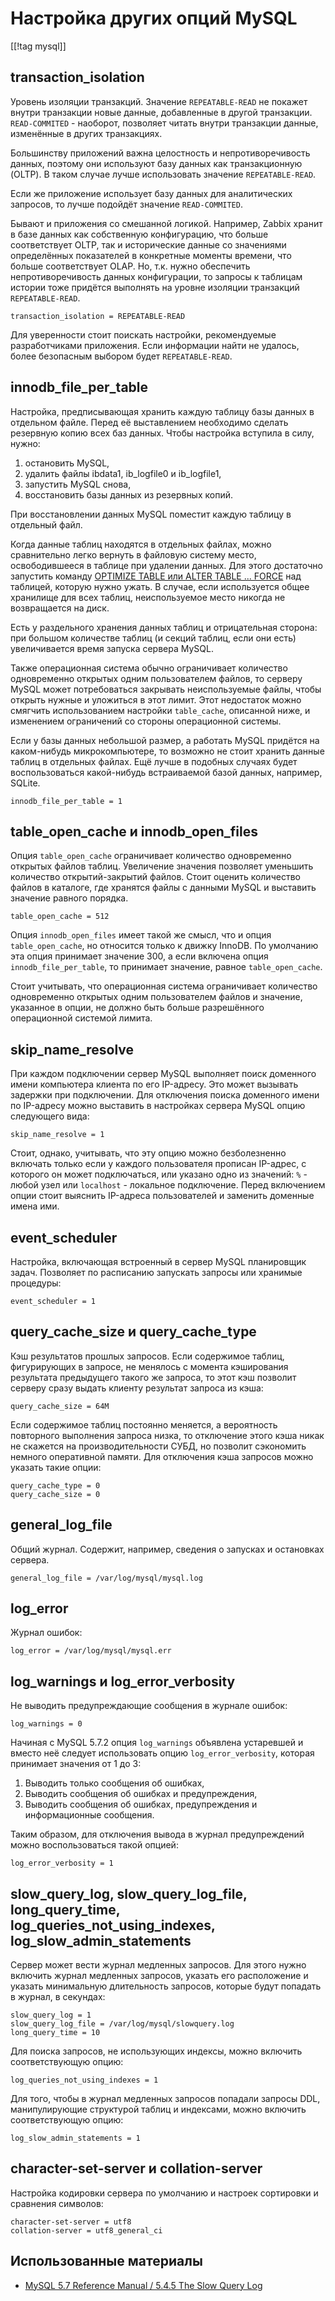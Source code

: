 Настройка других опций MySQL
============================

[[!tag mysql]]

transaction_isolation
---------------------

Уровень изоляции транзакций. Значение `REPEATABLE-READ` не покажет внутри транзакции новые данные, добавленные в другой транзакции. `READ-COMMITED` - наоборот, позволяет читать внутри транзакции данные, изменённые в других транзакциях.

Большинству приложений важна целостность и непротиворечивость данных, поэтому они используют базу данных как транзакционную (OLTP). В таком случае лучше использовать значение `REPEATABLE-READ`.

Если же приложение использует базу данных для аналитических запросов, то лучше подойдёт значение `READ-COMMITED`.

Бывают и приложения со смешанной логикой. Например, Zabbix хранит в базе данных как собственную конфигурацию, что больше соответствует OLTP, так и исторические данные со значениями определённых показателей в конкретные моменты времени, что больше соответствует OLAP. Но, т.к. нужно обеспечить непротиворечивость данных конфигурации, то запросы к таблицам истории тоже придётся выполнять на уровне изоляции транзакций `REPEATABLE-READ`.

    transaction_isolation = REPEATABLE-READ

Для уверенности стоит поискать настройки, рекомендуемые разработчиками приложения. Если информации найти не удалось, более безопасным выбором будет `REPEATABLE-READ`.

innodb_file_per_table
---------------------

Настройка, предписывающая хранить каждую таблицу базы данных в отдельном файле. Перед её выставлением необходимо сделать резервную копию всех баз данных. Чтобы настройка вступила в силу, нужно:

1. остановить MySQL,
2. удалить файлы ibdata1, ib_logfile0 и ib_logfile1,
3. запустить MySQL снова,
4. восстановить базы данных из резервных копий.

При восстановлении данных MySQL поместит каждую таблицу в отдельный файл.

Когда данные таблиц находятся в отдельных файлах, можно сравнительно легко вернуть в файловую систему место, освободившееся в таблице при удалении данных. Для этого достаточно запустить команду [OPTIMIZE TABLE или ALTER TABLE ... FORCE](https://dev.mysql.com/doc/refman/5.7/en/optimize-table.html) над таблицей, которую нужно ужать. В случае, если используется общее хранилище для всех таблиц, неиспользуемое место никогда не возвращается на диск.

Есть у раздельного хранения данных таблиц и отрицательная сторона: при большом количестве таблиц (и секций таблиц, если они есть) увеличивается время запуска сервера MySQL.

Также операционная система обычно ограничивает количество одновременно открытых одним пользователем файлов, то серверу MySQL может потребоваться закрывать неиспользуемые файлы, чтобы открыть нужные и уложиться в этот лимит. Этот недостаток можно смягчить использованием настройки `table_cache`, описанной ниже, и изменением ограничений со стороны операционной системы.

Если у базы данных небольшой размер, а работать MySQL придётся на каком-нибудь микрокомпьютере, то возможно не стоит хранить данные таблиц в отдельных файлах. Ещё лучше в подобных случаях будет воспользоваться какой-нибудь встраиваемой базой данных, например, SQLite.

    innodb_file_per_table = 1

table_open_cache и innodb_open_files
------------------------------------

Опция `table_open_cache` ограничивает количество одновременно открытых файлов таблиц. Увеличение значения позволяет уменьшить количество открытий-закрытий файлов. Стоит оценить количество файлов в каталоге, где хранятся файлы с данными MySQL и выставить значение равного порядка.

    table_open_cache = 512

Опция `innodb_open_files` имеет такой же смысл, что и опция `table_open_cache`, но относится только к движку InnoDB. По умолчанию эта опция принимает значение 300, а если включена опция `innodb_file_per_table`, то принимает значение, равное `table_open_cache`.

Стоит учитывать, что операционная система ограничивает количество одновременно открытых одним пользователем файлов и значение, указанное в опции, не должно быть больше разрешённого операционной системой лимита.

skip_name_resolve
-----------------

При каждом подключении сервер MySQL выполняет поиск доменного имени компьютера клиента по его IP-адресу. Это может вызывать задержки при подключении. Для отключения поиска доменного имени по IP-адресу можно выставить в настройках сервера MySQL опцию следующего вида:

    skip_name_resolve = 1

Стоит, однако, учитывать, что эту опцию можно безболезненно включать только если у каждого пользователя прописан IP-адрес, с которого он может подключаться, или указано одно из значений: `%` - любой узел или `localhost` - локальное подключение. Перед включением опции стоит выяснить IP-адреса пользователей и заменить доменные имена ими.

event_scheduler
---------------

Настройка, включающая встроенный в сервер MySQL планировщик задач. Позволяет по расписанию запускать запросы или хранимые процедуры:

    event_scheduler = 1

query_cache_size и query_cache_type
-----------------------------------

Кэш результатов прошлых запросов. Если содержимое таблиц, фигурирующих в запросе, не менялось с момента кэширования результата предыдущего такого же запроса, то этот кэш позволит серверу сразу выдать клиенту результат запроса из кэша:

    query_cache_size = 64M

Если содержимое таблиц постоянно меняется, а вероятность повторного выполнения запроса низка, то отключение этого кэша никак не скажется на производительности СУБД, но позволит сэкономить немного оперативной памяти. Для отключения кэша запросов можно указать такие опции:

    query_cache_type = 0
    query_cache_size = 0

general_log_file
----------------

Общий журнал. Содержит, например, сведения о запусках и остановках сервера.

    general_log_file = /var/log/mysql/mysql.log

log_error
---------

Журнал ошибок:

    log_error = /var/log/mysql/mysql.err

log_warnings и log_error_verbosity
----------------------------------

Не выводить предупреждающие сообщения в журнале ошибок:

    log_warnings = 0

Начиная с MySQL 5.7.2 опция `log_warnings` объявлена устаревшей и вместо неё следует использовать опцию `log_error_verbosity`, которая принимает значения от 1 до 3:

1. Выводить только сообщения об ошибках,
2. Выводить сообщения об ошибках и предупреждения,
3. Выводить сообщения об ошибках, предупреждения и информационные сообщения.

Таким образом, для отключения вывода в журнал предупреждений можно воспользоваться такой опцией:

    log_error_verbosity = 1

slow_query_log, slow_query_log_file, long_query_time, log_queries_not_using_indexes, log_slow_admin_statements
--------------------------------------------------------------------------------------------------------------

Сервер может вести журнал медленных запросов. Для этого нужно включить журнал медленных запросов, указать его расположение и указать минимальную длительность запросов, которые будут попадать в журнал, в секундах:

    slow_query_log = 1
    slow_query_log_file = /var/log/mysql/slowquery.log
    long_query_time = 10

Для поиска запросов, не использующих индексы, можно включить соответствующую опцию:

    log_queries_not_using_indexes = 1

Для того, чтобы в журнал медленных запросов попадали запросы DDL, манипулирующие структурой таблиц и индексами, можно включить соответствующую опцию:

    log_slow_admin_statements = 1

character-set-server и collation-server
---------------------------------------

Настройка кодировки сервера по умолчанию и настроек сортировки и сравнения символов:

    character-set-server = utf8
    collation-server = utf8_general_ci

Использованные материалы
------------------------

* [MySQL 5.7 Reference Manual / 5.4.5 The Slow Query Log](https://dev.mysql.com/doc/refman/5.7/en/slow-query-log.html)
